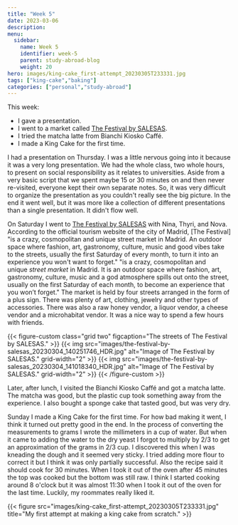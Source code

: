 ```yaml
---
title: "Week 5"
date: 2023-03-06
description: 
menu:
  sidebar:
    name: Week 5
    identifier: week-5
    parent: study-abroad-blog
    weight: 20
hero: images/king-cake_first-attempt_20230305T233331.jpg
tags: ["king-cake","baking"]
categories: ["personal","study-abroad"]
---
```


This week:
- I gave a presentation.
- I went to a market called [The Festival by SALESAS](https://www.esmadrid.com/en/whats-on/salesas-village).
- I tried the matcha latte from Bianchi Kiosko Caffé.
- I made a King Cake for the first time.

I had a presentation on Thursday. I was a little nervous going into it because it was a very long presentation. We had the whole class, two whole hours, to present on social responsibility as it relates to universities. Aside from a very basic script that we spent maybe 15 or 30 minutes on and then never re-visited, everyone kept their own separate notes. So, it was very difficult to organize the presentation as you couldn't really see the big picture. In the end it went well, but it was more like a collection of different presentations than a single presentation. It didn't flow well.

On Saturday I went to [The Festival by SALESAS](https://www.esmadrid.com/en/whats-on/salesas-village) with Nina, Thyri, and Nova. According to the official tourism website of the city of Madrid, [The Festival] "is a crazy, cosmopolitan and unique street market in Madrid. An outdoor space where fashion, art, gastronomy, culture, music and good vibes take to the streets, usually the first Saturday of every month, to turn it into an experience you won't want to forget." "is a crazy, cosmopolitan and unique _street market_ in Madrid. It is an outdoor space where fashion, art, gastronomy, culture, music and a god atmosphere spills out onto the street, usually on the first Saturday of each month, to become an experience that you won’t forget." The market is held by four streets arranged in the form of a plus sign. There was plenty of art, clothing, jewelry and other types of accessories. There was also a raw honey vendor, a liquor vendor, a cheese vendor and a microhabitat vendor. It was a nice way to spend a few hours with friends.

{{< figure-custom class="grid two" figcaption="The streets of The Festival by SALESAS." >}}
  {{< img src="images/the-festival-by-salesas_20230304_140251746_HDR.jpg" alt="Image of The Festival by SALESAS." grid-width="2" >}}
  {{< img src="images/the-festival-by-salesas_20230304_141018340_HDR.jpg" alt="Image of The Festival by SALESAS." grid-width="2" >}}
{{< /figure-custom >}}

Later, after lunch, I visited the Bianchi Kiosko Caffé and got a matcha latte. The matcha was good, but the plastic cup took something away from the experience. I also bought a sponge cake that tasted good, but was very dry.

Sunday I made a King Cake for the first time. For how bad making it went, I think it turned out pretty good in the end. In the process of converting the measurements to grams I wrote the millimeters in a cup of water. But when it came to adding the water to the dry yeast I forgot to multiply by 2/3 to get an approximation of the grams in 2/3 cup. I discovered this when I was kneading the dough and it seemed very sticky. I tried adding more flour to correct it but I think it was only partially successful. Also the recipe said it should cook for 30 minutes. When I took it out of the oven after 45 minutes the top was cooked but the bottom was still raw. I think I started cooking around 8 o'clock but it was almost 11:30 when I took it out of the oven for the last time. Luckily, my roommates really liked it.

{{< figure src="images/king-cake_first-attempt_20230305T233331.jpg" title="My first attempt at making a king cake from scratch." >}}